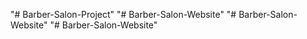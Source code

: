 "# Barber-Salon-Project" 
"# Barber-Salon-Website" 
"# Barber-Salon-Website" 
"# Barber-Salon-Website" 
